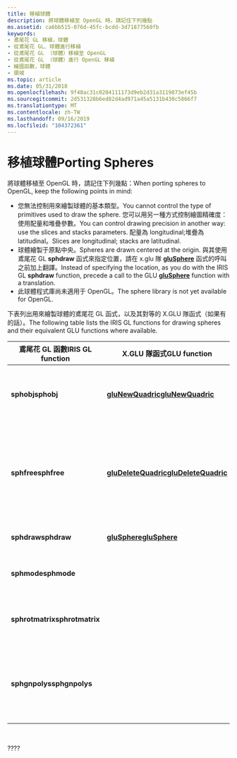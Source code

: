 ```yaml
---
title: 移植球體
description: 將球體移植至 OpenGL 時，請記住下列幾點
ms.assetid: ca6bb515-076d-45fc-bcdd-3d71877560fb
keywords:
- 鳶尾花 GL 移植，球體
- 從鳶尾花 GL、球體進行移植
- 從鳶尾花 GL （球體）移植至 OpenGL
- 從鳶尾花 GL （球體）進行 OpenGL 移植
- 繪圖函數，球體
- 領域
ms.topic: article
ms.date: 05/31/2018
ms.openlocfilehash: 9f48ac31c0204111173d9eb2d31a3119873ef45b
ms.sourcegitcommit: 2d531328b6ed82d4ad971a45a5131b430c5866f7
ms.translationtype: MT
ms.contentlocale: zh-TW
ms.lasthandoff: 09/16/2019
ms.locfileid: "104372361"
---
```

# <a name="porting-spheres"></a><span data-ttu-id="edc2f-109">移植球體</span><span class="sxs-lookup"><span data-stu-id="edc2f-109">Porting Spheres</span></span>

<span data-ttu-id="edc2f-110">將球體移植至 OpenGL 時，請記住下列幾點：</span><span class="sxs-lookup"><span data-stu-id="edc2f-110">When porting spheres to OpenGL, keep the following points in mind:</span></span>

-   <span data-ttu-id="edc2f-111">您無法控制用來繪製球體的基本類型。</span><span class="sxs-lookup"><span data-stu-id="edc2f-111">You cannot control the type of primitives used to draw the sphere.</span></span> <span data-ttu-id="edc2f-112">您可以用另一種方式控制繪圖精確度：使用配量和堆疊參數。</span><span class="sxs-lookup"><span data-stu-id="edc2f-112">You can control drawing precision in another way: use the slices and stacks parameters.</span></span> <span data-ttu-id="edc2f-113">配量為 longitudinal;堆疊為 latitudinal。</span><span class="sxs-lookup"><span data-stu-id="edc2f-113">Slices are longitudinal; stacks are latitudinal.</span></span>
-   <span data-ttu-id="edc2f-114">球體繪製于原點中央。</span><span class="sxs-lookup"><span data-stu-id="edc2f-114">Spheres are drawn centered at the origin.</span></span> <span data-ttu-id="edc2f-115">與其使用鳶尾花 GL **sphdraw** 函式來指定位置，請在 x.glu 隊 [**gluSphere**](glusphere.md) 函式的呼叫之前加上翻譯。</span><span class="sxs-lookup"><span data-stu-id="edc2f-115">Instead of specifying the location, as you do with the IRIS GL **sphdraw** function, precede a call to the GLU [**gluSphere**](glusphere.md) function with a translation.</span></span>
-   <span data-ttu-id="edc2f-116">此球體程式庫尚未適用于 OpenGL。</span><span class="sxs-lookup"><span data-stu-id="edc2f-116">The sphere library is not yet available for OpenGL.</span></span>

<span data-ttu-id="edc2f-117">下表列出用來繪製球體的鳶尾花 GL 函式，以及其對等的 X.GLU 隊函式（如果有的話）。</span><span class="sxs-lookup"><span data-stu-id="edc2f-117">The following table lists the IRIS GL functions for drawing spheres and their equivalent GLU functions where available.</span></span>



| <span data-ttu-id="edc2f-118">鳶尾花 GL 函數</span><span class="sxs-lookup"><span data-stu-id="edc2f-118">IRIS GL function</span></span> | <span data-ttu-id="edc2f-119">X.GLU 隊函式</span><span class="sxs-lookup"><span data-stu-id="edc2f-119">GLU function</span></span>                                 | <span data-ttu-id="edc2f-120">意義</span><span class="sxs-lookup"><span data-stu-id="edc2f-120">Meaning</span></span>                                       |
|------------------|----------------------------------------------|-----------------------------------------------|
| <span data-ttu-id="edc2f-121">**sphobj**</span><span class="sxs-lookup"><span data-stu-id="edc2f-121">**sphobj**</span></span>       | [<span data-ttu-id="edc2f-122">**gluNewQuadric**</span><span class="sxs-lookup"><span data-stu-id="edc2f-122">**gluNewQuadric**</span></span>](glunewquadric.md)       | <span data-ttu-id="edc2f-123">建立新的球體物件。</span><span class="sxs-lookup"><span data-stu-id="edc2f-123">Creates a new sphere object.</span></span>                  |
| <span data-ttu-id="edc2f-124">**sphfree**</span><span class="sxs-lookup"><span data-stu-id="edc2f-124">**sphfree**</span></span>      | [<span data-ttu-id="edc2f-125">**gluDeleteQuadric**</span><span class="sxs-lookup"><span data-stu-id="edc2f-125">**gluDeleteQuadric**</span></span>](gludeletequadric.md) | <span data-ttu-id="edc2f-126">刪除球體物件和使用的可用記憶體。</span><span class="sxs-lookup"><span data-stu-id="edc2f-126">Deletes sphere object and free memory used.</span></span>   |
| <span data-ttu-id="edc2f-127">**sphdraw**</span><span class="sxs-lookup"><span data-stu-id="edc2f-127">**sphdraw**</span></span>      | [<span data-ttu-id="edc2f-128">**gluSphere**</span><span class="sxs-lookup"><span data-stu-id="edc2f-128">**gluSphere**</span></span>](glusphere.md)               | <span data-ttu-id="edc2f-129">繪製球體。</span><span class="sxs-lookup"><span data-stu-id="edc2f-129">Draws a sphere.</span></span>                               |
| <span data-ttu-id="edc2f-130">**sphmode**</span><span class="sxs-lookup"><span data-stu-id="edc2f-130">**sphmode**</span></span>      |                                              | <span data-ttu-id="edc2f-131">設定球體屬性。</span><span class="sxs-lookup"><span data-stu-id="edc2f-131">Sets sphere attributes.</span></span>                       |
| <span data-ttu-id="edc2f-132">**sphrotmatrix**</span><span class="sxs-lookup"><span data-stu-id="edc2f-132">**sphrotmatrix**</span></span> |                                              | <span data-ttu-id="edc2f-133">控制球體方向。</span><span class="sxs-lookup"><span data-stu-id="edc2f-133">Controls sphere orientation.</span></span>                  |
| <span data-ttu-id="edc2f-134">**sphgnpolys**</span><span class="sxs-lookup"><span data-stu-id="edc2f-134">**sphgnpolys**</span></span>   |                                              | <span data-ttu-id="edc2f-135">傳回目前球體中的多邊形數目。</span><span class="sxs-lookup"><span data-stu-id="edc2f-135">Returns number of polygons in current sphere.</span></span> |



 

<span data-ttu-id="edc2f-136">??</span><span class="sxs-lookup"><span data-stu-id="edc2f-136">??</span></span>

 

 




